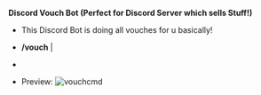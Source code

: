 **Discord Vouch Bot (Perfect for Discord Server which sells Stuff!)**


- This Discord Bot is doing all vouches for u basically!

- **/vouch** |
-
- Preview: ![vouchcmd](https://github.com/user-attachments/assets/f1519e50-5227-4978-b030-3719a350752a)
